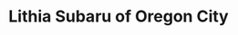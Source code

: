 ---
title: "Lithia Subaru of Oregon City"
url: /oregon-city/lithia-subaru-of-oregon-city/
shop: car
---
